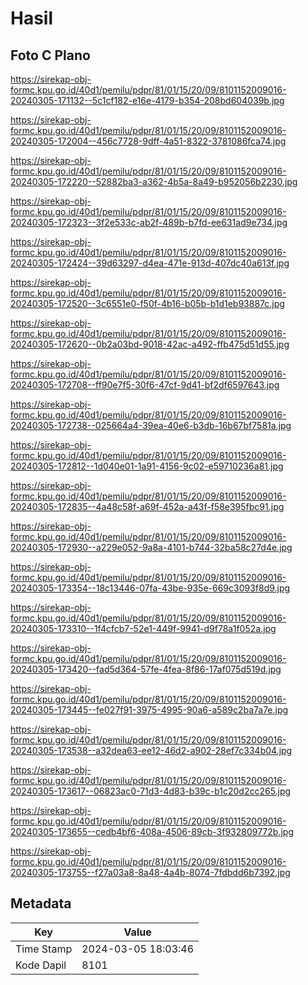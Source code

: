 # Hasil

## Foto C Plano

https://sirekap-obj-formc.kpu.go.id/40d1/pemilu/pdpr/81/01/15/20/09/8101152009016-20240305-171132--5c1cf182-e16e-4179-b354-208bd604039b.jpg

https://sirekap-obj-formc.kpu.go.id/40d1/pemilu/pdpr/81/01/15/20/09/8101152009016-20240305-172004--456c7728-9dff-4a51-8322-3781086fca74.jpg

https://sirekap-obj-formc.kpu.go.id/40d1/pemilu/pdpr/81/01/15/20/09/8101152009016-20240305-172220--52882ba3-a362-4b5a-8a49-b952056b2230.jpg

https://sirekap-obj-formc.kpu.go.id/40d1/pemilu/pdpr/81/01/15/20/09/8101152009016-20240305-172323--3f2e533c-ab2f-489b-b7fd-ee631ad9e734.jpg

https://sirekap-obj-formc.kpu.go.id/40d1/pemilu/pdpr/81/01/15/20/09/8101152009016-20240305-172424--39d63297-d4ea-471e-913d-407dc40a613f.jpg

https://sirekap-obj-formc.kpu.go.id/40d1/pemilu/pdpr/81/01/15/20/09/8101152009016-20240305-172520--3c6551e0-f50f-4b16-b05b-b1d1eb93887c.jpg

https://sirekap-obj-formc.kpu.go.id/40d1/pemilu/pdpr/81/01/15/20/09/8101152009016-20240305-172620--0b2a03bd-9018-42ac-a492-ffb475d51d55.jpg

https://sirekap-obj-formc.kpu.go.id/40d1/pemilu/pdpr/81/01/15/20/09/8101152009016-20240305-172708--ff90e7f5-30f6-47cf-9d41-bf2df6597643.jpg

https://sirekap-obj-formc.kpu.go.id/40d1/pemilu/pdpr/81/01/15/20/09/8101152009016-20240305-172738--025664a4-39ea-40e6-b3db-16b67bf7581a.jpg

https://sirekap-obj-formc.kpu.go.id/40d1/pemilu/pdpr/81/01/15/20/09/8101152009016-20240305-172812--1d040e01-1a91-4156-9c02-e59710236a81.jpg

https://sirekap-obj-formc.kpu.go.id/40d1/pemilu/pdpr/81/01/15/20/09/8101152009016-20240305-172835--4a48c58f-a69f-452a-a43f-f58e395fbc91.jpg

https://sirekap-obj-formc.kpu.go.id/40d1/pemilu/pdpr/81/01/15/20/09/8101152009016-20240305-172930--a229e052-9a8a-4101-b744-32ba58c27d4e.jpg

https://sirekap-obj-formc.kpu.go.id/40d1/pemilu/pdpr/81/01/15/20/09/8101152009016-20240305-173354--18c13446-07fa-43be-935e-669c3093f8d9.jpg

https://sirekap-obj-formc.kpu.go.id/40d1/pemilu/pdpr/81/01/15/20/09/8101152009016-20240305-173310--1f4cfcb7-52e1-449f-9941-d9f78a1f052a.jpg

https://sirekap-obj-formc.kpu.go.id/40d1/pemilu/pdpr/81/01/15/20/09/8101152009016-20240305-173420--fad5d364-57fe-4fea-8f86-17af075d519d.jpg

https://sirekap-obj-formc.kpu.go.id/40d1/pemilu/pdpr/81/01/15/20/09/8101152009016-20240305-173445--fe027f91-3975-4995-90a6-a589c2ba7a7e.jpg

https://sirekap-obj-formc.kpu.go.id/40d1/pemilu/pdpr/81/01/15/20/09/8101152009016-20240305-173538--a32dea63-ee12-46d2-a902-28ef7c334b04.jpg

https://sirekap-obj-formc.kpu.go.id/40d1/pemilu/pdpr/81/01/15/20/09/8101152009016-20240305-173617--06823ac0-71d3-4d83-b39c-b1c20d2cc265.jpg

https://sirekap-obj-formc.kpu.go.id/40d1/pemilu/pdpr/81/01/15/20/09/8101152009016-20240305-173655--cedb4bf6-408a-4506-89cb-3f932809772b.jpg

https://sirekap-obj-formc.kpu.go.id/40d1/pemilu/pdpr/81/01/15/20/09/8101152009016-20240305-173755--f27a03a8-8a48-4a4b-8074-7fdbdd6b7392.jpg


## Metadata

| Key        | Value               |
| ---------- | ------------------- |
| Time Stamp | 2024-03-05 18:03:46 |
| Kode Dapil | 8101                |



